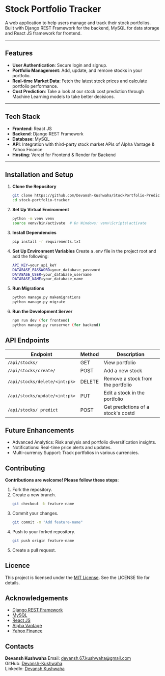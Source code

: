 # Stock Portfolio Tracker

A web application to help users manage and track their stock portfolios. Built with Django REST Framework for the backend, MySQL for data storage and React JS framework for frontend.

---

## Features

- **User Authentication**: Secure login and signup.
- **Portfolio Management**: Add, update, and remove stocks in your portfolio.
- **Real-time Market Data**: Fetch the latest stock prices and calculate portfolio performance.
- **Cost Prediction**: Take a look at our stock cost prediction through Machine Learning models to take better decisions.
---

## Tech Stack

- **Frontend**: React JS
- **Backend**: Django REST Framework
- **Database**: MySQL
- **API**: Integration with third-party stock market APIs of Alpha Vantage & Yahoo Finance
- **Hosting**: Vercel for Frontend & Render for Backend

---

## Installation and Setup

1. **Clone the Repository**
   ```bash
   git clone https://github.com/Devansh-Kushwaha/StockPortfolio-PredictorApp.git
   cd stock-portfolio-tracker

2. **Set Up Virtual Environment**
   ```bash
   python -m venv venv
   source venv/bin/activate  # On Windows: venv\Scripts\activate

3. **Install Dependencies**
   ```bash
   pip install -r requirements.txt

4. **Set Up Environment Variables**
   Create a .env file in the project root and add the following:
   ```bash
   API_KEY=your_api_keY
   DATABASE_PASSWORD=your_database_password
   DATABASE_USER=your_database_username
   DATABASE_NAME=your_database_name

6. **Run Migrations**
   ```bash
   python manage.py makemigrations
   python manage.py migrate
   
8. **Run the Development Server**
   ```bash
   npm run dev (for frontend)
   python manage.py runserver (for backend)

## API Endpoints

| Endpoint                  | Method | Description                     |
|---------------------------|--------|---------------------------------|
| `/api/stocks/`            | GET    | View portfolio                  |
| `/api/stocks/create/`     | POST   | Add a new stock                 |
| `/api/stocks/delete/<int:pk>`| DELETE| Remove a stock from the portfolio |
| `/api/stocks/update/<int:pk>`| PUT | Edit a stock in the portfolio   |
| `/api/stocks/ predict`    | POST   | Get predictions of a stock's costd |

## Future Enhancements

- Advanced Analytics: Risk analysis and portfolio diversification insights.
- Notifications: Real-time price alerts and updates.
- Multi-currency Support: Track portfolios in various currencies.

## Contributing
**Contributions are welcome! Please follow these steps:**

1. Fork the repository.
2. Create a new branch.
   ```bash
   git checkout -b feature-name
3. Commit your changes.
   ```bash
   git commit -m "Add feature-name"
4. Push to your forked repository.
   ```bash
   git push origin feature-name
5. Create a pull request.

## Licence
This project is licensed under the [MIT License](https://opensource.org/license/MIT). See the LICENSE file for details.

## Acknowledgements
- [Django REST Framework](https://www.django-rest-framework.org/)
- [MySQL](https://www.mysql.com/)
- [React JS](https://react.dev/)
- [Alpha Vantage](https://www.alphavantage.co/documentation/)
- [Yahoo Finance](https://finance.yahoo.com/)

## Contacts

**Devansh Kushwaha**
Email: [devansh.67.kushwaha@gmail.com](devansh.67.kushwaha@gmail.com)  
GitHub: [Devansh-Kushwaha](https://github.com/Devansh-Kushwaha)  
LinkedIn: [Devansh Kushwaha](https://www.linkedin.com/in/devansh-kushwaha-333466267/)  

